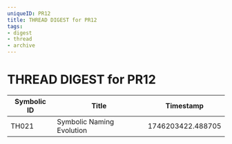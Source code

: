 ```yaml
---
uniqueID: PR12
title: THREAD DIGEST for PR12
tags:
- digest
- thread
- archive
---
```



# THREAD DIGEST for PR12

| Symbolic ID | Title | Timestamp |
|-------------|-------|-----------|
| TH021 | Symbolic Naming Evolution | 1746203422.488705 |